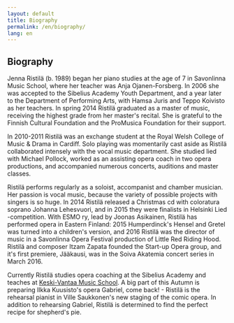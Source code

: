 ```yaml
---
layout: default
title: Biography
permalink: /en/biography/
lang: en
---
```


## Biography

Jenna Ristilä (b. 1989) began her piano studies at the age of 7 in Savonlinna Music School, where her teacher was Anja Ojanen-Forsberg. In 2006 she was accepted to the Sibelius Academy Youth Department, and a year later to the Department of Performing Arts, with Hamsa Juris and Teppo Koivisto as her teachers. In spring 2014 Ristilä graduated as a master of music, receiving the highest grade from her master's recital. She is grateful to the Finnish Cultural Foundation and the ProMusica Foundation for their support.  

In 2010-2011 Ristilä was an exchange student at the Royal Welsh College of Music & Drama in Cardiff. Solo playing was momentarily cast aside as Ristilä collaborated intensely with the vocal music department. She studied lied with Michael Pollock, worked as an assisting opera coach in two opera productions, and accompanied numerous concerts, auditions and master classes.

Ristilä performs regularly as a soloist, accompanist and chamber musician. Her passion is vocal music, because the variety of possible projects with singers is so huge. In 2014 Ristilä released a Christmas cd with coloratura soprano Johanna Lehesvuori, and in 2015 they were finalists in Helsinki Lied -competition. With ESMO ry, lead by Joonas Asikainen, Ristilä has performed opera in Eastern Finland: 2015 Humperdinck's Hensel and Gretel was turned into a children's version, and 2016 Ristilä was the director of music in a Savonlinna Opera Festival production of Little Red Riding Hood. Ristilä and composer Itzam Zapata founded the Start-up Opera group, and it's first premiere, Jääkausi, was in the Soiva Akatemia concert series in March 2016.

Currently Ristilä studies opera coaching at the Sibelius Academy and teaches at [Keski-Vantaa Music School](http://kevamo.com/). A big part of this Autumn is preparing Ilkka Kuusisto's opera Gabriel, come back! - Ristilä is the rehearsal pianist in Ville Saukkonen's new staging of the comic opera. In addition to rehearsing Gabriel, Ristilä is determined to find the perfect recipe for shepherd's pie. 


<br/>
